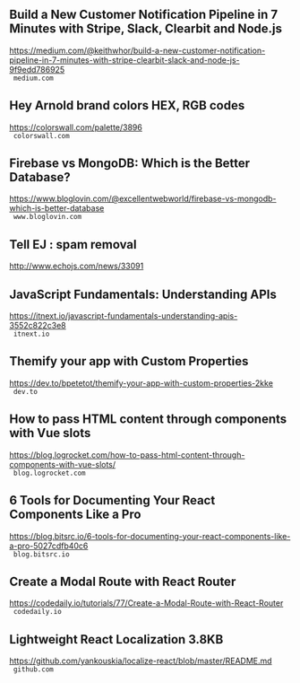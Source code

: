 ## Build a New Customer Notification Pipeline in 7 Minutes with Stripe, Slack, Clearbit and Node.js  
https://medium.com/@keithwhor/build-a-new-customer-notification-pipeline-in-7-minutes-with-stripe-clearbit-slack-and-node-js-9f9edd786925  
 ` medium.com`
  

## Hey Arnold brand colors HEX, RGB codes  
https://colorswall.com/palette/3896  
 ` colorswall.com`
  

## Firebase vs MongoDB: Which is the Better Database?  
https://www.bloglovin.com/@excellentwebworld/firebase-vs-mongodb-which-is-better-database  
 ` www.bloglovin.com`
  

## Tell EJ : spam removal  
http://www.echojs.com/news/33091  
 
  

## JavaScript Fundamentals: Understanding APIs  
https://itnext.io/javascript-fundamentals-understanding-apis-3552c822c3e8  
 ` itnext.io`
  

## Themify your app with Custom Properties  
https://dev.to/bpetetot/themify-your-app-with-custom-properties-2kke  
 ` dev.to`
  

## How to pass HTML content through components with Vue slots  
https://blog.logrocket.com/how-to-pass-html-content-through-components-with-vue-slots/  
 ` blog.logrocket.com`
  

## 6 Tools for Documenting Your React Components Like a Pro  
https://blog.bitsrc.io/6-tools-for-documenting-your-react-components-like-a-pro-5027cdfb40c6  
 ` blog.bitsrc.io`
  

## Create a Modal Route with React Router  
https://codedaily.io/tutorials/77/Create-a-Modal-Route-with-React-Router  
 ` codedaily.io`
  

## Lightweight React Localization 3.8KB  
https://github.com/yankouskia/localize-react/blob/master/README.md  
 ` github.com`
  

